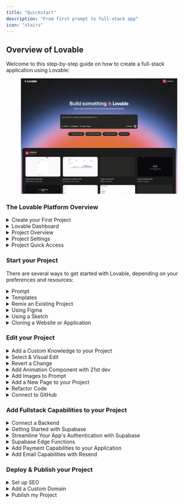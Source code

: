 ```yaml
---
title: "Quickstart"
description: "From first prompt to full-stack app"
icon: "stairs"
---
```


## Overview of Lovable

Welcome to this step-by-step guide on how to create a full-stack application using Lovable:

<figure><img src="/images/lovable-dashboard.png" alt="Lovable Dashboard Pn"><figcaption></figcaption></figure>

### The Lovable Platform Overview

  <details>
<summary>Create your First Project</summary>

    

### Step 1
To get started, head over to [lovable.dev](https://lovable.dev) and create an account.

### Step 2
Once registered, you'll be able to create your first project.

### Step 3
Simply enter an initial prompt to kick things off, and Lovable will do the rest\! This is the **starting block** for any project in Lovable, where you can bring your ideas to life instantly.

        <figure><img src="/images/lovable-prompting.png" alt=""><figcaption></figcaption></figure>

</details>
  <details>
<summary>Lovable Dashboard</summary>

    At Lovable, simplicity is key:

    - [**Here**](https://lovable.dev/) **you kickstart your project** with a single prompt.
    - **Explore all projects**, including the latest and featured ones.
    - **Jumpstart with a template** from our curated selection.
    - **Personalize your experience** by viewing and editing your profile.
    - [**Manage your account**](https://lovable.dev/settings) to check monthly credits and adjust settings.
    - **Experiment with** [**Labs**](https://lovable.dev/settings/account) **features** like Chat mode—toggle them on or off.
    - [**Upgrade or downgrade**](https://lovable.dev/settings/plans) **your plan** seamlessly.
</details>
  <details>
<summary>Project Overview</summary>

    At Lovable, every project follows a structured workflow:

    - **Edit with ease** using a chat-based interface.
    - **Attach images** for precision edits and inspiration.
    - **Select and visually edit components** for a seamless design experience.
    - **Switch effortlessly** between edit mode and chat mode.
    - **Track changes** with version history and restore any previous version.
    - **Navigate through pages** of your project with ease.
    - **Enable remixing** or rename your project as needed.
    - **Integrate with Supabase** for backend capabilities.
    - **Collaborate via GitHub** to edit and manage your code.
    - **Publish, deploy, and share** your project with a preview link (remember to re-publish after changes).
    - **Toggle between web and mobile view** for responsive design.
    - **Refresh the preview modal** to see updates instantly.
    - **Open your project directly** using the preview link.
</details>
  <details>
<summary>Project Settings</summary>
Every project’s settings empower you to:

    - **View key project details** like total edits and creation date.
    - **Set up custom knowledge** to tailor your project’s context.
    - **Connect to a GitHub repository** for seamless collaboration.
    - **Adjust project visibility** from public to private.
    - **Manage the badge display** (available for paid plans only).
    - **Rename your project** anytime.
    - **Delete your project** (⚠️ Danger Zone).
</details>
  <details>
<summary>Project Quick Access</summary>
You can always quickly access:

    - **Dashboard** for an overview of your projects.
    - **Account settings** to manage your profile and preferences.
    - **Documentation, Feedback Portal, and Support** for guidance and assistance.
    - **Log out** securely from your Lovable account.
</details>

### Start your Project

There are several ways to get started with Lovable, depending on your preferences and resources:

  <details>
<summary>Prompt</summary>
Lovable’s prompt-based system makes app creation simple.

    - Just describe what you want to build in the prompt box.
    - The more specific you are, the better the results.
    - Start with clear and detailed prompts.
    - You can refine and adjust your project as you go.

    
### Example:
_"Create a dashboard with user login, monthly sales in a line chart, and customer demographics in a pie chart."_

</details>
  <details>
<summary>Templates</summary>

### Step 1
Lovable offers [templates](https://lovable.dev/templates) to help you get started quickly on popular project types, such as dashboards, e-commerce sites, or social apps, for a quick setup.

### Step 2
Once the template loads, use prompts to adjust features, add new elements, or fine-tune the design to match your vision.

</details>
  <details>
<summary>Remix an Existing Project</summary>

    You can remix an existing public project or one of your own. Remixing allows you to reuse the current state of a project as a starting point and build upon it. It’s a great way to explore new ideas, make adjustments, or iterate with different changes while preserving the original version.

    
Note that it is not possible to remix projects when Supabase is connected.

</details>
  <details>
<summary>Using Figma</summary>
If you have a design in Figma,

    1. **Using screenshots:** Take a screenshot of any part of it. You can paste the screenshot directly into Lovable or drag-and-drop the image file. Once you press Enter, Lovable will convert your design into functional code.
    2. **Using Builder.io integration:** First, structure your Figma design using Auto-Layout and clear layer naming. Then, open the Builder.io plugin in Figma, select your design, and click "Open in Lovable" to generate a fully functional app. [More information here.](https://lovable.dev/blog/2025-01-22-figma-to-lovable-builder-io-native-integration)
</details>
  <details>
<summary>Using a Sketch</summary>

### Step 1
Use [**Excalidraw**](https://excalidraw.com/) or any similar tool to sketch your UI.

### Step 2
Take a screenshot of your drawing, then paste or drag-and-drop it into Lovable.

### Step 3
The platform will transform your sketch into working code.

    [More information here.](https://www.youtube.com/watch?v=c0zhLzcVJRI)
</details>
  <details>
<summary>Cloning a Website or Application</summary>
If you want to replicate an existing webpage,

    

### Step 1
Take a screenshot using shortcuts like _Cmd\+Shift\+4_ on Mac or tools like the [GoFullPage Chrome Extension](https://chromewebstore.google.com/detail/gofullpage-full-page-scre/fdpohaocaechififmbbbbbknoalclacl).

### Step 2
Paste or drag the screenshot into Lovable

### Step 3
Lovable will recreate the structure of the webpage in your project.

    [More information here.](https://www.youtube.com/watch?v=tYDqBMilHkM)
</details>

### Edit your Project

  <details>
<summary>Add a Custom Knowledge to your Project</summary>
The [Knowledge Base](https://docs.lovable.dev/features/precision-edit#knowledge-files) in Lovable acts as your project's **blueprint**, organizing functionality, design, and goals in one place.

    <figure><img src="/knowledge-project-lovable.png" alt="Screenshot2025 04 23at8 16 42PM Pn"><figcaption></figcaption></figure>

    Follow these steps to set up and manage it effectively.

    

### Step 1
Go to the **Knowledge Base** section in your dashboard.

### Step 2
Click **"Add Entry"** and categorize them under:

        - 📌 **Project Overview** – Define objectives and scope.
        - 🚀 **Key Features** – List core functionalities.
        - 🎨 **Design Guidelines** – Document UI/UX principles.

        This helps maintain consistency in outputs.

### Step 3
**Keep It Updated:** Regularly review and **update entries** as your project evolves. This ensures the **development stays on track**.

</details>
  <details>
<summary>Select & Visual Edit</summary>
[Visual Edits](https://docs.lovable.dev/features/precision-edit#visual-edits) allows AI-driven development with Tailwind-native visual controls for easy refinement.

    

</details>
  <details>
<summary>Revert a Change</summary>
Speed matters when building AI-driven apps, but so do stability and control. That’s why we’ve upgraded versioning to make tracking changes effortless.

    <figure><img src="/images/versioningcopy2.png" alt=""><figcaption></figcaption></figure>

    

### Restore Past Versions Instantly
If you want to go back to a previous version of your app, click 'restore' on the version you want to revert to.

### Bookmark Key Edits
Keep your work organized by bookmarking important edits, making it easy to find and revisit them later.
        <figure><img src="/images/restore.png" alt=""><figcaption></figcaption></figure>

### Intuitive Version History
The history panel now works like Google Docs, making tracking changes easier.
        <figure><img src="/images/history.png" alt=""><figcaption></figcaption></figure>

        <figure><img src="/images/redesign-history.jpeg" alt=""><figcaption></figcaption></figure>

</details>
  <details>
<summary>Add Animation Component with 21st dev</summary>

</details>
  <details>
<summary>Add Images to Prompt</summary>
Attach images directly to the chat to add context to your prompts. This makes it easier to illustrate ideas or concepts that are better shown than described.

    

</details>
  <details>
<summary>Add a New Page to your Project</summary>

</details>
  <details>
<summary>Refactor Code</summary>

</details>
  <details>
<summary>Connect to GitHub</summary>
Integrate your project with GitHub to iterate on your application seamlessly. You can make code changes in GitHub or your preferred IDE while keeping everything in sync with Lovable.

    

    [More information here](https://docs.lovable.dev/integrations/git-integration).
</details>

### Add Fullstack Capabilities to your Project

  <details>
<summary>Connect a Backend</summary>
Supabase is a backend-as-a-service platform that integrates smoothly with Lovable to add powerful backend capabilities to your application.

    

    

### Set Up Supabase
Create an account on [Supabase](https://supabase.com/) and create a new project.

### Link to Lovable
In Lovable, go to **Settings -\> Connect Supabase** and follow the steps.

### Manage Data
Set up tables, manage user data, and configure email notifications.

</details>
  <details>
<summary>Getting Started with Supabase</summary>
After setting up your Supabase project, you'll need to connect it to your Lovable project. This connection enables Lovable to leverage Supabase's backend services seamlessly.

    

</details>
  <details>
<summary>Streamline Your App's Authentication with Supabase</summary>
Implementing secure authentication is crucial for any application. With Lovable's AI form builder and Supabase integration, you can effortlessly create robust login and sign-up forms.

    

    Here's a step-by-step guide:

    

### Create a Supabase Account
- Visit [Supabase](https://supabase.com/) and sign up.​
        - Access the dashboard to manage your projects and databases.​

### Integrate Supabase with Lovable
- In Lovable, navigate to the integration settings.​
        - Input your Supabase project URL and API keys to establish a connection.

### Design Authentication Forms with Lovable
- Use Lovable's AI form builder to craft intuitive login and sign-up forms.​
        - Customize the UI to align with your application's branding.

### Implement Authentication Workflows
- Set up Supabase Edge Functions to handle tasks like token validation and user sessions.
        - Ensure secure storage of user credentials and manage session persistence.

### Enable Email Verification
- Configure Supabase to send verification emails upon user registration.​
        - This adds an extra layer of security by confirming user identities.

### Test and Deploy
- Thoroughly test the authentication flows to ensure seamless user experiences.​
        - Once satisfied, deploy your application with confidence.

    [More information on Supabase here.](https://docs.lovable.dev/integrations/supabase)
</details>
  <details>
<summary>Supabase Edge Functions</summary>
Enhance your app with Supabase Edge Functions, enabling AI features, payments, and email integration with ease. Follow this guide to build your first full-stack app on Lovable:

    

    You can add AI capabilities to your application, for example:

    - [OpenAI](https://www.youtube.com/watch?v=jUwXTviRhhM)
    - [Gemini](https://www.youtube.com/watch?v=sgnBMD8jGWU)
    - [Groq](https://www.youtube.com/watch?v=S0k8FOmqjog)
</details>
  <details>
<summary>Add Payment Capabilities to your Application</summary>
There are many ways to connect Stripe to Lovable, but the most straight-forward way is to utilize Stripe's built in payment links. [Use this resource to make sure you get this right\!](https://docs.lovable.dev/tips-tricks/setting-up-payments)
</details>
  <details>
<summary>Add Email Capabilities with Resend</summary>

</details>

### Deploy & Publish your Project

  <details>
<summary>Set up SEO</summary>
You can check [this section of the documentation](https://docs.lovable.dev/tips-tricks/seo) to ensure all SEO capabilities are properly enabled.
</details>
  <details>
<summary>Add a Custom Domain</summary>
You can add a custom domain using:

    - Entri (native to Lovable)
    - Netlify
    - Vercel
    - Namecheap

    You can check [this section of the documentation](https://docs.lovable.dev/tips-tricks/custom-domain) for more information.
</details>
  <details>
<summary>Publish my Project</summary>
When your project is ready, publish it to generate a shareable URL. This makes it easy to showcase your application or share it with collaborators and stakeholders.

    

    You can refer to [this section of the documentation](https://docs.lovable.dev/features/deploy) for more information.
</details>